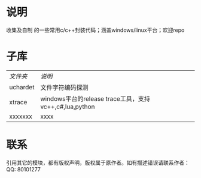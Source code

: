 说明
=======
收集及自制 的一些常用c/c++封装代码；涵盖windows/linux平台；欢迎repo

子库
===========


<table>
<tbody>
<tr><td><em>文件夹</em></td><td><em>说明</em></td></tr>
<tr><td>uchardet</td><td>文件字符编码探测</td></tr>
<tr><td>xtrace</td><td>windows平台的release trace工具，支持vc++,c#,lua,python</td></tr>
<tr><td>xxxxxxx</td><td>xxxx</td></tr>
</tbody>
</table>


联系
===========
引用其它的模块，都有版权声明，版权属于原作者。如有描述错误请联系作者：QQ: 80101277
